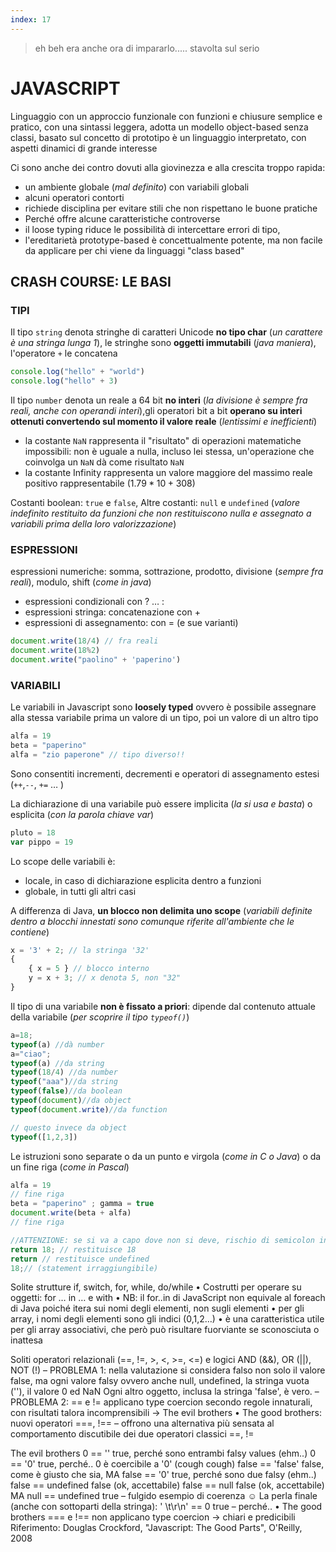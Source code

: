 ```yaml
---
index: 17
---
```

> eh beh era anche ora di impararlo..... stavolta sul serio
# JAVASCRIPT

Linguaggio con un approccio funzionale con funzioni e chiusure semplice e pratico, con una sintassi leggera, adotta un modello object-based senza classi, basato sul concetto di prototipo è un linguaggio interpretato, con aspetti dinamici di grande interesse

Ci sono anche dei contro dovuti alla giovinezza e alla crescita troppo rapida:

- un ambiente globale (*mal definito*) con variabili globali
- alcuni operatori contorti
- richiede disciplina per evitare stili che non rispettano le buone pratiche
- Perché offre alcune caratteristiche controverse
- il loose typing riduce le possibilità di intercettare errori di tipo,
- l'ereditarietà prototype-based è concettualmente potente, ma non facile da applicare per chi viene da linguaggi "class based"

## CRASH COURSE: LE BASI

### TIPI

Il tipo `string` denota stringhe di caratteri Unicode **no tipo char** (*un carattere è una stringa lunga 1*), le stringhe sono **oggetti immutabili** (*java maniera*), l'operatore `+` le concatena 

```javascript
console.log("hello" + "world")
console.log("hello" + 3)
```

Il tipo `number` denota un reale a 64 bit **no interi** (*la divisione è sempre fra reali, anche con operandi interi*),gli operatori bit a bit **operano su interi ottenuti convertendo sul momento il valore reale** (*lentissimi e inefficienti*)

- la costante `NaN` rappresenta il "risultato" di operazioni matematiche impossibili: non è uguale a nulla, incluso lei stessa, un'operazione che coinvolga un `NaN` dà come risultato `NaN`
- la costante Infinity rappresenta un valore maggiore del massimo reale positivo rappresentabile ($1.79 * 10+308$)

Costanti boolean: `true` e `false`, Altre costanti: `null` e `undefined` (*valore indefinito restituito da funzioni che non restituiscono nulla e assegnato a variabili prima della loro valorizzazione*)

### ESPRESSIONI

espressioni numeriche: somma, sottrazione, prodotto, divisione (*sempre fra reali*), modulo, shift (*come in java*)
- espressioni condizionali con ? … :
- espressioni stringa: concatenazione con +
- espressioni di assegnamento: con = (e sue varianti)

```javascript
document.write(18/4) // fra reali
document.write(18%2)
document.write("paolino" + 'paperino')
```

### VARIABILI

Le variabili in Javascript sono **loosely typed** ovvero è possibile assegnare alla stessa variabile prima un valore di un tipo, poi un valore di un altro tipo

```javascript
alfa = 19
beta = "paperino"
alfa = "zio paperone" // tipo diverso!!
```

Sono consentiti incrementi, decrementi e operatori di assegnamento estesi (`++`,`--`, `+=` … )

La dichiarazione di una variabile può essere implicita (*la si usa e basta*) o esplicita (*con la parola chiave var*)

```javascript
pluto = 18
var pippo = 19
```

Lo scope delle variabili è:
- locale, in caso di dichiarazione esplicita dentro a funzioni
- globale, in tutti gli altri casi

A differenza di Java, **un blocco non delimita uno scope** (*variabili definite dentro a blocchi innestati sono comunque riferite all'ambiente che le contiene*)

```javascript
x = '3' + 2; // la stringa '32'
{
	{ x = 5 } // blocco interno
	y = x + 3; // x denota 5, non "32"
}
```

Il tipo di una variabile **non è fissato a priori**: dipende dal contenuto attuale della variabile (*per scoprire il tipo `typeof()`*)

```javascript
a=18;
typeof(a) //dà number
a="ciao"; 
typeof(a) //da string
typeof(18/4) //da number
typeof("aaa")//da string
typeof(false)//da boolean
typeof(document)//da object
typeof(document.write)//da function

// questo invece da object
typeof([1,2,3]) 
```

Le istruzioni sono separate o da un punto e virgola (*come in C o Java*) o da un fine riga (*come in Pascal*)

```javascript
alfa = 19
// fine riga
beta = "paperino" ; gamma = true
document.write(beta + alfa)
// fine riga
```

```javascript
//ATTENZIONE: se si va a capo dove non si deve, rischio di semicolon insertion
return 18; // restituisce 18
return // restituisce undefined
18;// (statement irraggiungibile)
```

Solite strutture if, switch, for, while, do/while
• Costrutti per operare su oggetti: for … in … e with
• NB: il for..in di JavaScript non equivale al foreach di Java
poiché itera sui nomi degli elementi, non sugli elementi
• per gli array, i nomi degli elementi sono gli indici (0,1,2…)
• è una caratteristica utile per gli array associativi, che però può
risultare fuorviante se sconosciuta o inattesa


Soliti operatori relazionali (==, !=, >, <, >=, <=)
e logici AND (&&), OR (||), NOT (!)
– PROBLEMA 1: nella valutazione si considera falso non solo il
valore false, ma ogni valore falsy ovvero anche null,
undefined, la stringa vuota (''), il valore 0 ed NaN
Ogni altro oggetto, inclusa la stringa 'false', è vero.
– PROBLEMA 2: == e != applicano type coercion secondo regole
innaturali, con risultati talora incomprensibili → The evil brothers
• The good brothers: nuovi operatori ===, !==
– offrono una alternativa più sensata al comportamento discutibile
dei due operatori classici ==, !=


The evil brothers
0 == '' true, perché sono entrambi falsy values (ehm..)
0 == '0' true, perché.. 0 è coercibile a '0' (cough cough)
false == 'false'
false, come è giusto che sia, MA
false == '0'
true, perché sono due falsy (ehm..)
false == undefined false (ok, accettabile)
false == null
false (ok, accettabile) MA
null == undefined true – fulgido esempio di coerenza ☺
La perla finale (anche con sottoparti della stringa):
' \t\r\n' == 0
true – perché..
• The good brothers
=== e !== non applicano type coercion → chiari e predicibili
Riferimento: Douglas Crockford, "Javascript: The Good Parts", O'Reilly, 2008

